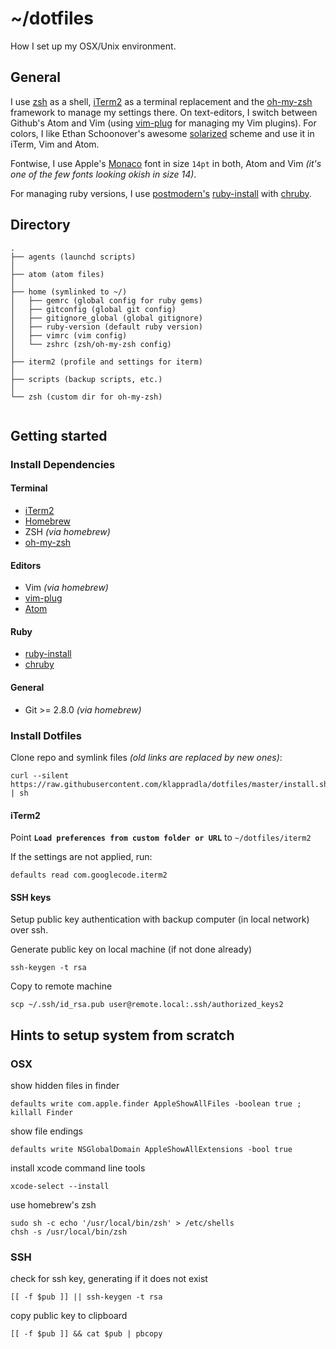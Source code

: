 # ~/dotfiles

How I set up my OSX/Unix environment.

## General

I use [zsh](http://www.zsh.org/) as a shell, [iTerm2](http://iterm2.com/) as a terminal replacement and the [oh-my-zsh](https://github.com/robbyrussell/oh-my-zsh) framework to manage my settings there. On text-editors, I switch between Github's Atom and Vim (using [vim-plug](https://github.com/junegunn/vim-plug) for managing my Vim plugins). For colors, I like Ethan Schoonover's awesome [solarized](http://ethanschoonover.com/solarized) scheme and use it in iTerm, Vim and Atom.

Fontwise, I use Apple's [Monaco](https://github.com/cstrap/monaco-font) font in size `14pt` in both, Atom and Vim *(it's one of the few fonts looking okish in size 14)*.

For managing ruby versions, I use [postmodern's](https://github.com/postmodern) [ruby-install](https://github.com/postmodern/ruby-install) with [chruby](https://github.com/postmodern/chruby).


## Directory

```
.
├── agents (launchd scripts)
│
├── atom (atom files)
│
├── home (symlinked to ~/)
│   ├── gemrc (global config for ruby gems)
│   ├── gitconfig (global git config)
│   ├── gitignore_global (global gitignore)
│   ├── ruby-version (default ruby version)
│   ├── vimrc (vim config)
│   └── zshrc (zsh/oh-my-zsh config)
│
├── iterm2 (profile and settings for iterm)
│
├── scripts (backup scripts, etc.)
│
└── zsh (custom dir for oh-my-zsh)


```


## Getting started

### Install Dependencies

#### Terminal
* [iTerm2](https://www.iterm2.com/)
* [Homebrew](http://brew.sh/)
* ZSH *(via homebrew)*
* [oh-my-zsh](https://github.com/robbyrussell/oh-my-zsh)

#### Editors
* Vim *(via homebrew)*
* [vim-plug](https://github.com/junegunn/vim-plug)
* [Atom](https://atom.io/)

#### Ruby
* [ruby-install](https://github.com/postmodern/ruby-install)
* [chruby](https://github.com/postmodern/chruby)

#### General
* Git >= 2.8.0 *(via homebrew)*

### Install Dotfiles

Clone repo and symlink files *(old links are replaced by new ones)*:

	curl --silent https://raw.githubusercontent.com/klappradla/dotfiles/master/install.sh | sh
	
#### iTerm2

Point **`Load preferences from custom folder or URL`** to `~/dotfiles/iterm2`

If the settings are not applied, run:

	defaults read com.googlecode.iterm2


#### SSH keys

Setup public key authentication with backup computer (in local network) over ssh.

Generate public key on local machine (if not done already)

	ssh-keygen -t rsa
	
Copy to remote machine

	scp ~/.ssh/id_rsa.pub user@remote.local:.ssh/authorized_keys2


## Hints to setup system from scratch

### OSX

show hidden files in finder

	defaults write com.apple.finder AppleShowAllFiles -boolean true ; killall Finder

show file endings

	defaults write NSGlobalDomain AppleShowAllExtensions -bool true

install xcode command line tools

	xcode-select --install
	
use homebrew's zsh

	sudo sh -c echo '/usr/local/bin/zsh' > /etc/shells
	chsh -s /usr/local/bin/zsh


### SSH

check for ssh key, generating if it does not exist

	[[ -f $pub ]] || ssh-keygen -t rsa

copy public key to clipboard

	[[ -f $pub ]] && cat $pub | pbcopy
